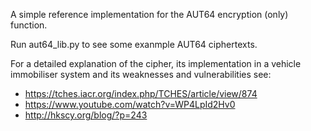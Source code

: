 A simple reference implementation for the AUT64 encryption (only) function.

Run aut64_lib.py to see some exanmple AUT64 ciphertexts.

 For a detailed explanation of the cipher, its implementation in a vehicle immobiliser system and its weaknesses and vulnerabilities see: 
 - https://tches.iacr.org/index.php/TCHES/article/view/874 
 - https://www.youtube.com/watch?v=WP4LpId2Hv0
 - http://hkscy.org/blog/?p=243